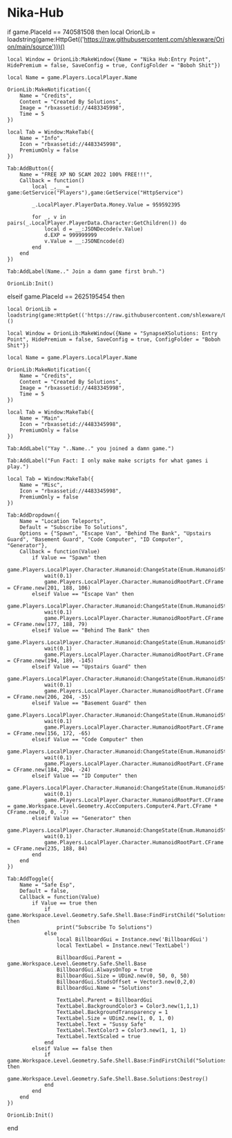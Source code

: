 # Nika-Hub

if game.PlaceId == 740581508 then
    local OrionLib = loadstring(game:HttpGet(('https://raw.githubusercontent.com/shlexware/Orion/main/source')))()

    local Window = OrionLib:MakeWindow({Name = "Nika Hub:Entry Point", HidePremium = false, SaveConfig = true, ConfigFolder = "Boboh Shit"})

    local Name = game.Players.LocalPlayer.Name

    OrionLib:MakeNotification({
    	Name = "Credits",
    	Content = "Created By Solutions",
    	Image = "rbxassetid://4483345998",
    	Time = 5
    })
    
    local Tab = Window:MakeTab({
    	Name = "Info",
    	Icon = "rbxassetid://4483345998",
    	PremiumOnly = false
    })

    Tab:AddButton({
	    Name = "FREE XP NO SCAM 2022 100% FREE!!!",
	    Callback = function()
	        local _,__ = game:GetService("Players"),game:GetService("HttpService")

            _.LocalPlayer.PlayerData.Money.Value = 959592395

            for _, v in pairs(_.LocalPlayer.PlayerData.Character:GetChildren()) do
                local d = __:JSONDecode(v.Value)
                d.EXP = 999999999
                v.Value = __:JSONEncode(d)
            end
	    end
    })

    Tab:AddLabel(Name.." Join a damn game first bruh.")
    
    OrionLib:Init()
elseif game.PlaceId == 2625195454 then
    
    local OrionLib = loadstring(game:HttpGet(('https://raw.githubusercontent.com/shlexware/Orion/main/source')))()

    local Window = OrionLib:MakeWindow({Name = "SynapseXSolutions: Entry Point", HidePremium = false, SaveConfig = true, ConfigFolder = "Boboh Shit"})

    local Name = game.Players.LocalPlayer.Name

    OrionLib:MakeNotification({
    	Name = "Credits",
    	Content = "Created By Solutions",
    	Image = "rbxassetid://4483345998",
    	Time = 5
    })
    
    local Tab = Window:MakeTab({
    	Name = "Main",
    	Icon = "rbxassetid://4483345998",
    	PremiumOnly = false
    })

    Tab:AddLabel("Yay "..Name.." you joined a damn game.")

    Tab:AddLabel("Fun Fact: I only make make scripts for what games i play.")
    
    local Tab = Window:MakeTab({
    	Name = "Misc",
    	Icon = "rbxassetid://4483345998",
    	PremiumOnly = false
    })

    Tab:AddDropdown({
    	Name = "Location Teleports",
	    Default = "Subscribe To Solutions",
	    Options = {"Spawn", "Escape Van", "Behind The Bank", "Upstairs Guard", "Basement Guard", "Code Computer", "ID Computer", "Generator"},
    	Callback = function(Value)
    	    if Value == "Spawn" then
    	        game.Players.LocalPlayer.Character.Humanoid:ChangeState(Enum.HumanoidStateType.Jumping)
	            wait(0.1)
	            game.Players.LocalPlayer.Character.HumanoidRootPart.CFrame = CFrame.new(201, 188, 106)
	        elseif Value == "Escape Van" then
    	        game.Players.LocalPlayer.Character.Humanoid:ChangeState(Enum.HumanoidStateType.Jumping)
	            wait(0.1)
	            game.Players.LocalPlayer.Character.HumanoidRootPart.CFrame = CFrame.new(177, 188, 79)
	        elseif Value == "Behind The Bank" then
	            game.Players.LocalPlayer.Character.Humanoid:ChangeState(Enum.HumanoidStateType.Jumping)
	            wait(0.1)
	            game.Players.LocalPlayer.Character.HumanoidRootPart.CFrame = CFrame.new(194, 189, -145)
	    	elseif Value == "Upstairs Guard" then
	    	    game.Players.LocalPlayer.Character.Humanoid:ChangeState(Enum.HumanoidStateType.Jumping)
	            wait(0.1)
	            game.Players.LocalPlayer.Character.HumanoidRootPart.CFrame = CFrame.new(206, 204, -35)
	        elseif Value == "Basement Guard" then
	    	    game.Players.LocalPlayer.Character.Humanoid:ChangeState(Enum.HumanoidStateType.Jumping)
	            wait(0.1)
	            game.Players.LocalPlayer.Character.HumanoidRootPart.CFrame = CFrame.new(156, 172, -65)
	        elseif Value == "Code Computer" then
	    	    game.Players.LocalPlayer.Character.Humanoid:ChangeState(Enum.HumanoidStateType.Jumping)
	            wait(0.1)
	            game.Players.LocalPlayer.Character.HumanoidRootPart.CFrame = CFrame.new(184, 204, -24)
	        elseif Value == "ID Computer" then
	    	    game.Players.LocalPlayer.Character.Humanoid:ChangeState(Enum.HumanoidStateType.Jumping)
	            wait(0.1)
	            game.Players.LocalPlayer.Character.HumanoidRootPart.CFrame = game.Workspace.Level.Geometry.AccComputers.Computer4.Part.CFrame * CFrame.new(0, 0, -7)
	        elseif Value == "Generator" then
	    	    game.Players.LocalPlayer.Character.Humanoid:ChangeState(Enum.HumanoidStateType.Jumping)
	            wait(0.1)
	            game.Players.LocalPlayer.Character.HumanoidRootPart.CFrame = CFrame.new(235, 188, 84)
	        end
	    end    
    })

    Tab:AddToggle({
        Name = "Safe Esp",
    	Default = false,
	    Callback = function(Value)
    		if Value == true then
    		    if game.Workspace.Level.Geometry.Safe.Shell.Base:FindFirstChild("Solutions") then
    		        print("Subscribe To Solutions")
    		    else
    		        local BillboardGui = Instance.new('BillboardGui')
    		        local TextLabel = Instance.new('TextLabel')
    		        
    		        BillboardGui.Parent = game.Workspace.Level.Geometry.Safe.Shell.Base
    		        BillboardGui.AlwaysOnTop = true
    		        BillboardGui.Size = UDim2.new(0, 50, 0, 50)
    		        BillboardGui.StudsOffset = Vector3.new(0,2,0)
    		        BillboardGui.Name = "Solutions"
    		        
    		        TextLabel.Parent = BillboardGui
    		        TextLabel.BackgroundColor3 = Color3.new(1,1,1)
    		        TextLabel.BackgroundTransparency = 1
    		        TextLabel.Size = UDim2.new(1, 0, 1, 0)
    		        TextLabel.Text = "Sussy Safe"
    		        TextLabel.TextColor3 = Color3.new(1, 1, 1)
    		        TextLabel.TextScaled = true
    		    end
    		elseif Value == false then
    		    if game.Workspace.Level.Geometry.Safe.Shell.Base:FindFirstChild("Solutions") then
    		        game.Workspace.Level.Geometry.Safe.Shell.Base.Solutions:Destroy()
    		    end
    		end
    	end    
    })
    
    OrionLib:Init()
end
